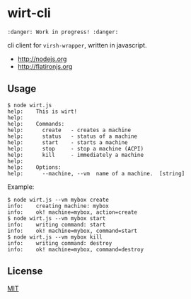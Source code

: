 # wirt-cli

```
:danger: Work in progress! :danger:
```

cli client for `virsh-wrapper`, written in javascript.

- <http://nodejs.org>
- <http://flatironjs.org>

## Usage

```
$ node wirt.js
help:    This is wirt!
help:    
help:    Commands:
help:      create   - creates a machine
help:      status   - status of a machine
help:      start    - starts a machine
help:      stop     - stop a machine (ACPI)
help:      kill     - immediately a machine
help:    
help:    Options:
help:      --machine, --vm  name of a machine.  [string]
```

Example:

```
$ node wirt.js --vm mybox create
info:    creating machine: mybox
info:    ok! machine=mybox, action=create
$ node wirt.js --vm mybox start
info:    writing command: start
info:    ok! machine=mybox, command=start
$ node wirt.js --vm mybox kill
info:    writing command: destroy
info:    ok! machine=mybox, command=destroy
```


## License

[MIT](http://opensource.org/licenses/MIT)